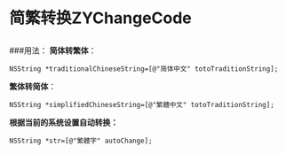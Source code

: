 # 简繁转换ZYChangeCode
## 
###用法：
**简体转繁体**：</br>

```
NSString *traditionalChineseString=[@"简体中文" totoTraditionString];
```

**繁体转简体**：

```
NSString *simplifiedChineseString=[@"繁體中文" totoTraditionString];
```

**根据当前的系统设置自动转换：**

```
NSString *str=[@"繁體字" autoChange];
```
